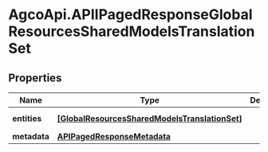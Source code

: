 # AgcoApi.APIIPagedResponseGlobalResourcesSharedModelsTranslationSet

## Properties

Name | Type | Description | Notes
------------ | ------------- | ------------- | -------------
**entities** | [**[GlobalResourcesSharedModelsTranslationSet]**](GlobalResourcesSharedModelsTranslationSet.md) |  | [optional] [readonly] 
**metadata** | [**APIPagedResponseMetadata**](APIPagedResponseMetadata.md) |  | [optional] 


